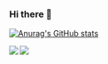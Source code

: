 ### Hi there 👋

[![Anurag's GitHub stats](https://github-readme-stats.vercel.app/api?username=sou31415&count_private=true&show_icons=true&theme=highcontrast)](https://github.com/anuraghazra/github-readme-stats)

<a href="https://github.com/anuraghazra/github-readme-stats">
  <img align="left" src="https://github-readme-stats.vercel.app/api?username=sou31415&count_private=true&show_icons=true&theme=ambient_gradient" />
</a>
<a href="https://github.com/anuraghazra/github-readme-stats">
  <img align="left" src="https://github-readme-stats.vercel.app/api/top-langs/?username=sou31415&layout=compact&theme=ambient_gradient" />
</a>
